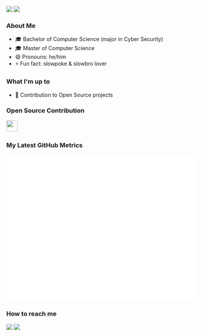 <!--
**LIM0000/LIM0000** is a ✨ _special_ ✨ repository because its `README.md` (this file) appears on your GitHub profile.

Here are some ideas to get you started:

- 🔭 I’m currently working on ...
- 🌱 I’m currently learning ...
- 👯 I’m looking to collaborate on ...
- 🤔 I’m looking for help with ...
- 💬 Ask me about ...
- 📫 How to reach me: ...
- 😄 Pronouns: ...
- ⚡ Fun fact: ...
-->

<!--
1) How to create a badge (https://shields.io/)
2) Github metrics (https://metrics.lecoq.io/) (https://github.com/lowlighter/metrics) (https://github.com/lowlighter/metrics#-documentation)
3) Profile view counter badge (https://github.com/arturssmirnovs/github-profile-views-counter)
4) How to create neat project documentation with markdown (https://www.mkdocs.org/)
-->

<img src="https://i.imgur.com/o31LvMU.gif"/> <img src="https://gpvc.arturio.dev/LIM0000"/>

### About Me
- 🎓 Bachelor of Computer Science (major in Cyber Security)
- 🎓 Master of Computer Science
- 😄 Pronouns: he/him
- ⚡ Fun fact: slowpoke & slowbro lover

### What I'm up to
- 🔧 Contribution to Open Source projects

### Open Source Contribution
[<img src="https://avatars.githubusercontent.com/u/3914421?s=200&v=4" height=30 width=30/>](https://github.com/JabRef/jabref/pulls?q=is%3Apr+author%3ALIM0000+)

### My Latest GitHub Metrics
![Metrics](/github-metrics.svg)

### How to reach me
<a href="https://www.linkedin.com/in/sim-teck-lim-a27000209/"><img src="https://img.shields.io/badge/LinkedIn-Sim%20Teck%20Lim-blue"/></a>
<img src="https://img.shields.io/badge/Email-simteckl%40gmail.com-white"/>

